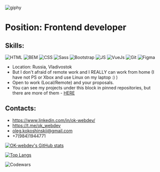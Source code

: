 ![giphy](https://user-images.githubusercontent.com/37953498/115956178-b4836f00-a53e-11eb-97da-17c8b1b3bf26.gif)

# Position: Frontend developer

## Skills:

![HTML](https://img.shields.io/badge/-HTML-454443?style=for-the-badge&logo=html5)
![BEM](https://img.shields.io/badge/-bem-454443?style=for-the-badge&logo=bem)
![CSS](https://img.shields.io/badge/-CSS-454443?style=for-the-badge&logo=css3)
![Sass](https://img.shields.io/badge/-Sass-454443?style=for-the-badge&logo=sass)
![Bootstrap](https://img.shields.io/badge/-Bootstrap-454443?style=for-the-badge&logo=bootstrap)
![JS](https://img.shields.io/badge/-JS-454443?style=for-the-badge&logo=javascript)
![VueJs](https://img.shields.io/badge/-Vue.js-454443?style=for-the-badge&logo=vue.js)
![Git](https://img.shields.io/badge/-git-454443?style=for-the-badge&logo=git)
![Figma](https://img.shields.io/badge/-figma-454443?style=for-the-badge&logo=figma)


 * Location: Russia, Vladivostok
 * But I don't afraid of remote work and I REALLY can work from home (I have not PS or Xbox and use Linux on my laptop :) )
 * Open to work (Local/Remote) and your proposals.
 * You can see my projects under this block in pinned repositories, but there are more of them - [HERE](https://github.com/ok-webdev?tab=repositories)
## Contacts:
- https://www.linkedin.com/in/ok-webdev/
- https://t.me/ok_webdev
- oleg.kokoshinskii@gmail.com
- +7(984)1944771

[![OK-webdev's GitHub stats](https://github-readme-stats.vercel.app/api?username=ok-webdev&show_icons=true&theme=tokyonight)](https://github.com/anuraghazra/github-readme-stats)

[![Top Langs](https://github-readme-stats.vercel.app/api/top-langs/?username=ok-webdev&show_icons=true&theme=tokyonight&layout=compact)](https://github.com/anuraghazra/github-readme-stats)

![Codewars](https://www.codewars.com/users/ok-webdev/badges/small)
<!--
**ok-webdev/ok-webdev** is a ✨ _special_ ✨ repository because its `README.md` (this file) appears on your GitHub profile.

Here are some ideas to get you started:

- 🔭 I’m currently working on ...
- 🌱 I’m currently learning ...
- 👯 I’m looking to collaborate on ...
- 🤔 I’m looking for help with ...
- 💬 Ask me about ...
- 📫 How to reach me: ...
- 😄 Pronouns: ...
- ⚡ Fun fact: ...
-->
